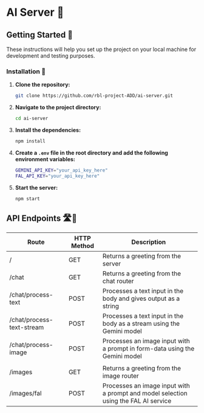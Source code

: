 # AI Server 🚀

## Getting Started 🏁

These instructions will help you set up the project on your local machine for development and testing purposes.


### Installation 🔧

1. **Clone the repository:**
    ```sh
    git clone https://github.com/rbl-project-ADD/ai-server.git
    ```

2. **Navigate to the project directory:**
    ```sh
    cd ai-server
    ```

3. **Install the dependencies:**
    ```sh
    npm install
    ```

4. **Create a `.env` file in the root directory and add the following environment variables:**
    ```sh
    GEMINI_API_KEY="your_api_key_here"
    FAL_API_KEY="your_api_key_here"
    ```

5. **Start the server:**
    ```sh
    npm start
    ```


## API Endpoints 🛣️📡

| Route                     | HTTP Method | Description                                                           |
|---------------------------|-------------|-----------------------------------------------------------------------|
| /                         | GET         | Returns a greeting from the server                                    |
| /chat                     | GET         | Returns a greeting from the chat router                               |
| /chat/process-text        | POST        | Processes a text input in the body and gives output as a string       |
| /chat/process-text-stream | POST        | Processes a text input in the body as a stream using the Gemini model |
| /chat/process-image       | POST        | Processes an image input with a prompt in form-data using the Gemini model |
|                           |             |                                         |
| /images                   | GET         | Returns a greeting from the image router |
| /images/fal               | POST        | Processes an image input with a prompt and model selection using the FAL AI service |
